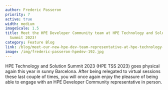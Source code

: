 ```yaml
---
author: Frederic Passeron
priority: 7
active: true
width: medium
imageScale: 1.5
title: Meet the HPE Developer Community team at HPE Technology and Solution
  Summit 2023!
category: Feature Blog
link: /blog/meet-our-new-hpe-dev-team-representative-at-hpe-technology-and-solution-summit-2023/
image: /img/frederic-passeron-hpedev-192.jpg
---
```

HPE Technology and Solution Summit 2023 (HPE TSS 2023) goes physical again this year in sunny Barcelona. After being relegated to virtual sessions these last couple of times, you will once again enjoy the pleasure of being able to engage with an HPE Developer Community representative in person.
